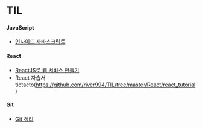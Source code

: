 # TIL

#### JavaScript
* [인사이드 자바스크립트](https://github.com/river994/TIL/tree/master/JS/INSIDE)

#### React
 * [ReactJS로 웹 서비스 만들기](https://github.com/moonLIna/TIL/tree/master/React/movieApp)    
 * React 자습서 - tictacto(https://github.com/river994/TIL/tree/master/React/react_tutorial) 

#### Git
 * [Git 정리](https://github.com/moonLIna/TIL/tree/master/git)
